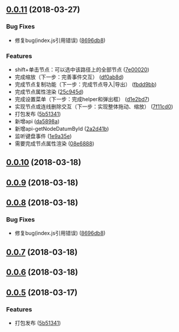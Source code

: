 <a name="0.0.11"></a>
## [0.0.11](https://github.com/hong-boy/node-chart-flow/compare/v0.0.3...v0.0.11) (2018-03-27)


### Bug Fixes

* 修复bug(index.js引用错误) ([8696db8](https://github.com/hong-boy/node-chart-flow/commit/8696db8))


### Features

* shift+单击节点：可以选中该路径上的全部节点 ([7e00020](https://github.com/hong-boy/node-chart-flow/commit/7e00020))
* 完成缩放（下一步：完善事件交互） ([df0ab8d](https://github.com/hong-boy/node-chart-flow/commit/df0ab8d))
* 完成节点复制功能（下一步：完成节点导入|导出） ([fbdd9bb](https://github.com/hong-boy/node-chart-flow/commit/fbdd9bb))
* 完成节点属性渲染 ([25c945d](https://github.com/hong-boy/node-chart-flow/commit/25c945d))
* 完成设置菜单（下一步：完成helper和弹出框） ([d1e2bd7](https://github.com/hong-boy/node-chart-flow/commit/d1e2bd7))
* 实现节点或连线删除交互（下一步：实现整体拖动、缩放） ([7f11cd0](https://github.com/hong-boy/node-chart-flow/commit/7f11cd0))
* 打包发布 ([5b51341](https://github.com/hong-boy/node-chart-flow/commit/5b51341))
* 新增api ([da5898a](https://github.com/hong-boy/node-chart-flow/commit/da5898a))
* 新增api-getNodeDatumById ([2a2d41b](https://github.com/hong-boy/node-chart-flow/commit/2a2d41b))
* 监听键盘事件 ([1e9a35e](https://github.com/hong-boy/node-chart-flow/commit/1e9a35e))
* 需要完成节点属性渲染 ([08e6888](https://github.com/hong-boy/node-chart-flow/commit/08e6888))



<a name="0.0.10"></a>
## [0.0.10](https://github.com/hong-boy/node-chart-flow/compare/v0.0.9...v0.0.10) (2018-03-18)



<a name="0.0.9"></a>
## [0.0.9](https://github.com/hong-boy/node-chart-flow/compare/v0.0.8...v0.0.9) (2018-03-18)



<a name="0.0.8"></a>
## [0.0.8](https://github.com/hong-boy/node-chart-flow/compare/v0.0.7...v0.0.8) (2018-03-18)


### Bug Fixes

* 修复bug(index.js引用错误) ([8696db8](https://github.com/hong-boy/node-chart-flow/commit/8696db8))



<a name="0.0.7"></a>
## [0.0.7](https://github.com/hong-boy/node-chart-flow/compare/v0.0.6...v0.0.7) (2018-03-18)



<a name="0.0.6"></a>
## [0.0.6](https://github.com/hong-boy/node-chart-flow/compare/v0.0.5...v0.0.6) (2018-03-18)



<a name="0.0.5"></a>
## [0.0.5](https://github.com/hong-boy/node-chart-flow/compare/v0.0.4...v0.0.5) (2018-03-17)


### Features

* 打包发布 ([5b51341](https://github.com/hong-boy/node-chart-flow/commit/5b51341))



